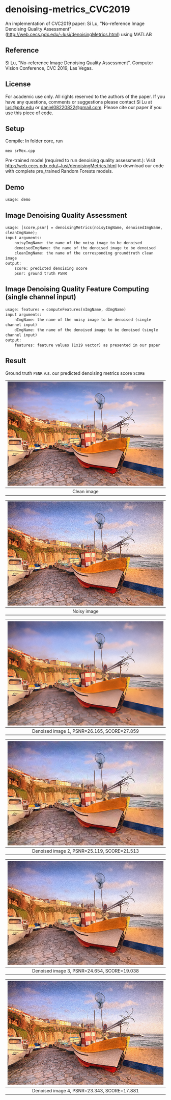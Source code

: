 # denoising-metrics_CVC2019
An implementation of CVC2019 paper: Si Lu, "No-reference Image Denoising Quality 
Assessment" (http://web.cecs.pdx.edu/~lusi/denoisingMetrics.html) using MATLAB

## Reference
Si Lu, "No-reference Image Denoising Quality Assessment".
Computer Vision Conference, CVC 2019, Las Vegas.

## License
For academic use only. All rights reserved to the authors of the paper. If you
have any questions, comments or suggestions please contact Si Lu at lusi@pdx.edu
or daniel08220822@gmail.com. Please cite our paper if you use this piece of code.

## Setup

Compile: In folder core, run
```
mex srMex.cpp
```
Pre-trained model (required to run denoising quality assessment.): Visit 
http://web.cecs.pdx.edu/~lusi/denoisingMetrics.html to download our code 
with complete pre_trained Random Forests models.

## Demo
```
usage: demo
```

## Image Denoising Quality Assessment
```
usage: [score,psnr] = denoisingMetrics(noisyImgName, denoisedImgName, cleanImgName);
input arguments:
    noisyImgName: the name of the noisy image to be denoised
    denoisedImgName: the name of the denoised image to be denoised
    cleanImgName: the name of the corresponding groundtruth clean image
output:
    score: predicted denoising score
    psnr: ground truth PSNR
```

## Image Denoising Quality Feature Computing (single channel input)
```
usage: features = computeFeatures(nImgName, dImgName)
input arguments:
    nImgName: the name of the noisy image to be denoised (single channel input)
    dImgName: the name of the denoised image to be denoised (single channel input)
output:
    features: feature values (1x19 vector) as presented in our paper
```

## Result

Ground truth `PSNR` v.s. our predicted denoising metrics score `SCORE`

|![clean-image](data/ex1_clean.png)|
|:--:|
| Clean image |

|![noisy-image](data/ex1_noisy.png)|
|:--:|
| Noisy image |

|![denoised-image-1](data/ex1_denoised1.png)|
|:--:|
| Denoised image 1, PSNR=26.165, SCORE=27.859 |

|![denoised-image-2](data/ex1_denoised2.png)|
|:--:|
| Denoised image 2, PSNR=25.119, SCORE=21.513 |

|![denoised-image-3](data/ex1_denoised3.png)|
|:--:|
| Denoised image 3, PSNR=24.654, SCORE=19.038 |

|![denoised-image-4](data/ex1_denoised4.png)|
|:--:|
| Denoised image 4, PSNR=23.343, SCORE=17.881 |

